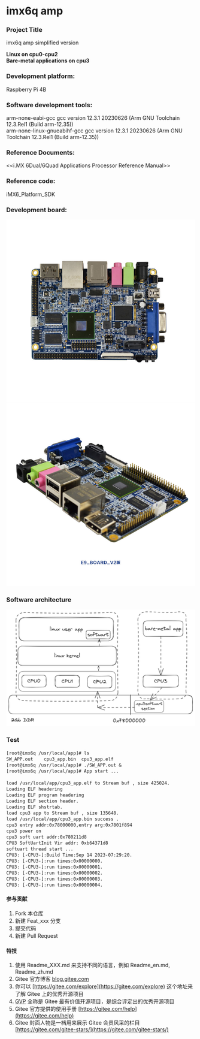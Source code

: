 # imx6q amp

### Project Title
imx6q amp simplified version    

 **Linux on cpu0-cpu2  
Bare-metal applications on cpu3**    

### Development platform:  
 Raspberry Pi 4B   
### Software development tools:  
 arm-none-eabi-gcc gcc version 12.3.1 20230626 (Arm GNU Toolchain 12.3.Rel1 (Build arm-12.35))    
 arm-none-linux-gnueabihf-gcc gcc version 12.3.1 20230626 (Arm GNU Toolchain 12.3.Rel1 (Build arm-12.35))   
### Reference Documents:  
 <<i.MX 6Dual/6Quad Applications Processor Reference Manual>>   
### Reference code:  
 iMX6_Platform_SDK  
### Development board:  
![输入图片说明](doc/e9v2.jpg)
![输入图片说明](doc/e9v2_1.jpg)

### Software architecture

![输入图片说明](doc/software_architecture.png)

### Test
```
[root@imx6q /usr/local/app]# ls
SW_APP.out    cpu3_app.bin  cpu3_app.elf
[root@imx6q /usr/local/app]# ./SW_APP.out &
[root@imx6q /usr/local/app]# App start ...

load /usr/local/app/cpu3_app.elf to Stream buf , size 425024.
Loading ELF headering
Loading ELF program headering
Loading ELF section header.
Loading ELF shstrtab.
load cpu3 app to Stream buf , size 135648.
load /usr/local/app/cpu3_app.bin success .
cpu3 entry addr:0x78000000,entry arg:0x7801f894
cpu3 power on
cpu3 soft uart addr:0x780211d8
CPU3 SoftUartInit Vir addr: 0xb64371d8
softuart thread start ...
CPU3: [-CPU3-]:Build Time:Sep 14 2023-07:29:20.
CPU3: [-CPU3-]:run times:0x00000000.
CPU3: [-CPU3-]:run times:0x00000001.
CPU3: [-CPU3-]:run times:0x00000002.
CPU3: [-CPU3-]:run times:0x00000003.
CPU3: [-CPU3-]:run times:0x00000004.
```

#### 参与贡献

1.  Fork 本仓库
2.  新建 Feat_xxx 分支
3.  提交代码
4.  新建 Pull Request


#### 特技

1.  使用 Readme\_XXX.md 来支持不同的语言，例如 Readme\_en.md, Readme\_zh.md
2.  Gitee 官方博客 [blog.gitee.com](https://blog.gitee.com)
3.  你可以 [https://gitee.com/explore](https://gitee.com/explore) 这个地址来了解 Gitee 上的优秀开源项目
4.  [GVP](https://gitee.com/gvp) 全称是 Gitee 最有价值开源项目，是综合评定出的优秀开源项目
5.  Gitee 官方提供的使用手册 [https://gitee.com/help](https://gitee.com/help)
6.  Gitee 封面人物是一档用来展示 Gitee 会员风采的栏目 [https://gitee.com/gitee-stars/](https://gitee.com/gitee-stars/)
